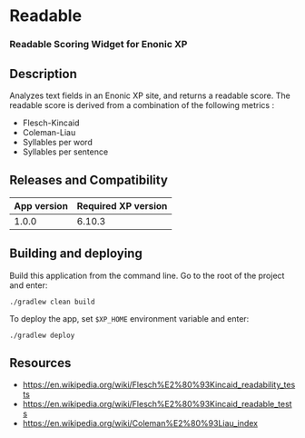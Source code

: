 # Readable

### Readable Scoring Widget for Enonic XP

## Description 

Analyzes text fields in an Enonic XP site, and returns a readable score.
The readable score is derived from a combination of the following metrics :

* Flesch-Kincaid 
* Coleman-Liau
* Syllables per word
* Syllables per sentence

## Releases and Compatibility

| App version | Required XP version |
| ----------- | ------------------- |
| 1.0.0 | 6.10.3 |

## Building and deploying

Build this application from the command line. Go to the root of the project and enter:

    ./gradlew clean build

To deploy the app, set `$XP_HOME` environment variable and enter:

    ./gradlew deploy
    
## Resources

* https://en.wikipedia.org/wiki/Flesch%E2%80%93Kincaid_readability_tests
* https://en.wikipedia.org/wiki/Flesch%E2%80%93Kincaid_readable_tests
* https://en.wikipedia.org/wiki/Coleman%E2%80%93Liau_index
